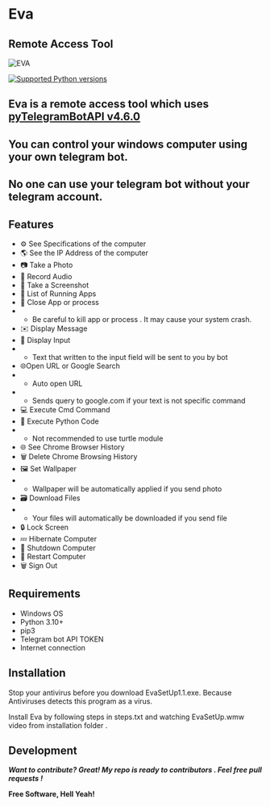 # Eva 
## Remote Access Tool
![EVA](https://telegra.ph/file/6c7e106d2e96052df3200.png)

[![Supported Python versions](https://img.shields.io/pypi/pyversions/pyTelegramBotAPI.svg)](https://pypi.python.org/pypi/pyTelegramBotAPI)

## Eva is a  remote access tool which uses [pyTelegramBotAPI v4.6.0](https://github.com/eternnoir/pyTelegramBotAPI)
## You can control your windows computer using your own telegram bot.
## No one can use your telegram bot without your telegram account.
## Features

- ⚙️ See Specifications  of the computer
- 🌎 See the IP Address of the computer
- 📷 Take a Photo
- 🎤 Record Audio
- 👀 Take a Screenshot
- 📱 List of Running Apps
- 📱 Close App or process
- - Be careful to kill app or process . It may cause your system crash.
- ✉️ Display Message
- 📩 Display Input
- - Text that written to the input field will be sent to you by bot
- 🌐Open URL or Google Search
- - Auto open URL 
- - Sends query to google.com if your text is not  specific command 
- 💻 Execute Cmd Command
- 🐍 Execute Python Code
- - Not recommended to use turtle module 
- 🌐 See Chrome Browser History 
- 🗑 Delete Chrome Browsing History
- 🖼 Set Wallpaper
- - Wallpaper will be automatically applied if you send photo 
- 🗃 ️Download Files
- - Your files will automatically be downloaded if you send file
- 🔒 Lock Screen
- 💤 Hibernate Computer
- 🔌 Shutdown Computer
- 🔄  Restart Computer
- 🗑 Sign Out


## Requirements
- Windows OS
- Python 3.10+
- pip3
- Telegram bot API TOKEN
- Internet connection

## Installation
Stop your antivirus before you download EvaSetUp1.1.exe.
Because Antiviruses detects this program as a virus.

Install Eva by following steps in steps.txt and watching EvaSetUp.wmw video from installation folder .


## Development

***Want to contribute? Great!
My repo is ready to contributors .
Feel free pull requests !***


**Free Software, Hell Yeah!**

